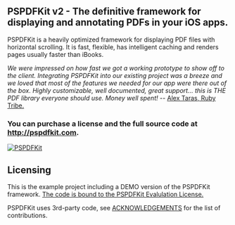 ## PSPDFKit v2 - The definitive framework for displaying and annotating PDFs in your iOS apps.

PSPDFKit is a heavily optimized framework for displaying PDF files with horizontal scrolling.
It is fast, flexible, has intelligent caching and renders pages usually faster than iBooks.

*We were impressed on how fast we got a working prototype to show off to the client. Integrating PSPDFKit into our existing project was a breeze and we loved that most of the features we needed for our app were there out of the box. Highly customizable, well documented, great support… this is THE PDF library everyone should use. Money well spent!* -- [Alex Taras, Ruby Tribe.](http://rubytribe.ro/)

### You can purchase a license and the full source code at http://pspdfkit.com.
[![PSPDFKit](http://pspdfkit.com/images/header-small.jpg)](http://pspdfkit.com)

Licensing
---------
This is the example project including a DEMO version of the PSPDFKit framework.
[The code is bound to the PSPDFKit Evalulation License.](http://pspdfkit.com/documentation.html#license)

PSPDFKit uses 3rd-party code, see [ACKNOWLEDGEMENTS](https://github.com/PSPDFKit/PSPDFKit-Demo/blob/master/ACKNOWLEDGEMENTS) for the list of contributions.

